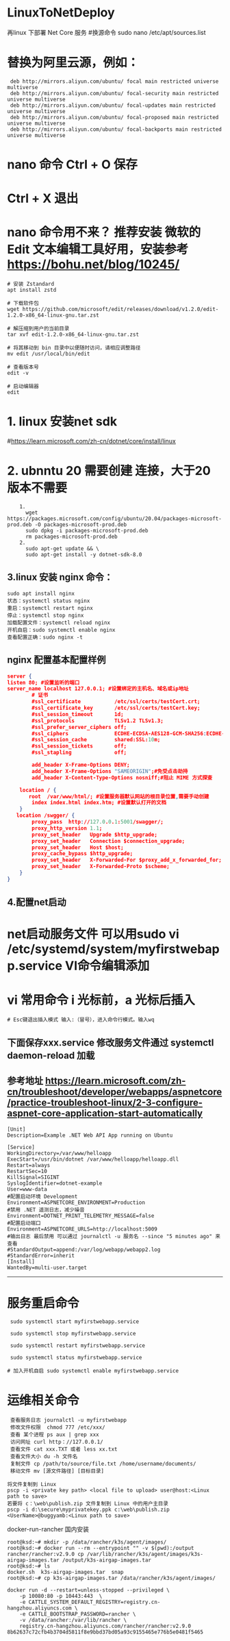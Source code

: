 # LinuxToNetDeploy
再linux 下部署 Net Core 服务
#换源命令 sudo nano /etc/apt/sources.list
# 替换为阿里云源，例如：
```text
 deb http://mirrors.aliyun.com/ubuntu/ focal main restricted universe multiverse
 deb http://mirrors.aliyun.com/ubuntu/ focal-security main restricted universe multiverse
 deb http://mirrors.aliyun.com/ubuntu/ focal-updates main restricted universe multiverse
 deb http://mirrors.aliyun.com/ubuntu/ focal-proposed main restricted universe multiverse
 deb http://mirrors.aliyun.com/ubuntu/ focal-backports main restricted universe multiverse
```
# nano 命令 Ctrl + O 保存
#          Ctrl + X 退出
# nano 命令用不来？ 推荐安装 微软的Edit 文本编辑工具好用，安装参考 https://bohu.net/blog/10245/
```text
# 安装 Zstandard 
apt install zstd

# 下载软件包
wget https://github.com/microsoft/edit/releases/download/v1.2.0/edit-1.2.0-x86_64-linux-gnu.tar.zst

# 解压缩到用户的当前目录
tar xvf edit-1.2.0-x86_64-linux-gnu.tar.zst

# 将其移动到 bin 目录中以便随时访问，请相应调整路径
mv edit /usr/local/bin/edit

# 查看版本号
edit -v

# 启动编辑器
edit
```

# 1. linux 安装net sdk 
  #https://learn.microsoft.com/zh-cn/dotnet/core/install/linux
# 2. ubnntu 20 需要创建 连接，大于20 版本不需要
```text
    1.
      wget https://packages.microsoft.com/config/ubuntu/20.04/packages-microsoft-prod.deb -O packages-microsoft-prod.deb
      sudo dpkg -i packages-microsoft-prod.deb
      rm packages-microsoft-prod.deb
    2.
      sudo apt-get update && \
      sudo apt-get install -y dotnet-sdk-8.0
```
## 3.linux 安装 nginx 命令：
```text
sudo apt install nginx
状态：systemctl status nginx 
重启：systemctl restart nginx
停止：systemctl stop nginx
加载配置文件：systemctl reload nginx
开机自启：sudo systemctl enable nginx
查看配置正确：sudo nginx -t
```
## nginx 配置基本配置样例
```json
server {
listen 80; #设置监听的端口
server_name localhost 127.0.0.1; #设置绑定的主机名、域名或ip地址
        # 证书
        #ssl_certificate           /etc/ssl/certs/testCert.crt;
        #ssl_certificate_key       /etc/ssl/certs/testCert.key;
        #ssl_session_timeout       1d;
        #ssl_protocols             TLSv1.2 TLSv1.3;
        #ssl_prefer_server_ciphers off;
        #ssl_ciphers               ECDHE-ECDSA-AES128-GCM-SHA256:ECDHE-RSA-AES128-GCM-SHA256:ECDHE-ECDSA-AES256-GCM-SHA384:ECDHE-RSA-AES256-GCM-SHA384:ECDHE-ECDSA-CHACHA20-POLY1305:ECDHE-RSA-CHACHA20-POLY1305:DHE-RSA-AES128-GCM-SHA256:DHE-RSA-AES256-GCM-SHA384;
        #ssl_session_cache         shared:SSL:10m;
        #ssl_session_tickets       off;
        #ssl_stapling              off;

        add_header X-Frame-Options DENY;
        add_header X-Frame-Options "SAMEORIGIN";#免受点击劫持
        add_header X-Content-Type-Options nosniff;#阻止 MIME 方式探查

    location / {
       root  /var/www/html/; #设置服务器默认网站的根目录位置,需要手动创建
        index index.html index.htm; #设置默认打开的文档
    } 
   location /swgger/ {
        proxy_pass  http://127.0.0.1:5001/swagger/;
        proxy_http_version 1.1;
        proxy_set_header   Upgrade $http_upgrade;
        proxy_set_header   Connection $connection_upgrade;
        proxy_set_header   Host $host;
        proxy_cache_bypass $http_upgrade;
        proxy_set_header   X-Forwarded-For $proxy_add_x_forwarded_for;
        proxy_set_header   X-Forwarded-Proto $scheme;
    }
}
```
## 4.配置net启动
# net启动服务文件 可以用sudo vi /etc/systemd/system/myfirstwebapp.service  VI命令编辑添加
# vi 常用命令 i 光标前，a 光标后插入
    # Esc键退出插入模式 输入:（冒号），进入命令行模式。输入wq

## 下面保存xxx.service 修改服务文件通过 systemctl daemon-reload 加载
参考地址
https://learn.microsoft.com/zh-cn/troubleshoot/developer/webapps/aspnetcore/practice-troubleshoot-linux/2-3-configure-aspnet-core-application-start-automatically
---------------
```text
[Unit]
Description=Example .NET Web API App running on Ubuntu

[Service]
WorkingDirectory=/var/www/helloapp
ExecStart=/usr/bin/dotnet /var/www/helloapp/helloapp.dll
Restart=always
RestartSec=10
KillSignal=SIGINT
SyslogIdentifier=dotnet-example
User=www-data
#配置启动环境 Development
Environment=ASPNETCORE_ENVIRONMENT=Production
#禁用 .NET 遥测日志，减少噪音
Environment=DOTNET_PRINT_TELEMETRY_MESSAGE=false
#配置启动端口
Environment=ASPNETCORE_URLS=http://localhost:5009
#输出日志 最后禁用 可以通过 journalctl -u 服务名 --since "5 minutes ago" 来查看
#StandardOutput=append:/var/log/webapp/webapp2.log
#StandardError=inherit
[Install]
WantedBy=multi-user.target
```
---------------
# 服务重启命令
```text
 sudo systemctl start myfirstwebapp.service 

 sudo systemctl stop myfirstwebapp.service 

 sudo systemctl restart myfirstwebapp.service 

 sudo systemctl status myfirstwebapp.service

# 加入开机自启 sudo systemctl enable myfirstwebapp.service
```

# 运维相关命令 
```text
 查看服务日志 journalctl -u myfirstwebapp
 修改文件权限  chmod 777 /etc/xxx/
 查看 某个进程 ps aux | grep xxx
 访问网址 curl http：//127.0.0.1/
 查看文件 cat xxx.TXT 或者 less xx.txt
 查看文件大小 du -h 文件名
 复制文件 cp /path/to/source/file.txt /home/username/documents/
 移动文件 mv [源文件路径] [目标目录]

将文件复制到 Linux
pscp -i <private key path> <local file to upload> user@host:<Linux path to save>
若要将 c：\web\publish.zip 文件复制到 Linux 中的用户主目录
pscp -i d:\secure\myprivatekey.ppk c:\web\publish.zip <UserName>@buggyamb:<Linux path to save>
```
docker-run-rancher
国内安装

```text
root@ksd:~# mkdir -p /data/rancher/k3s/agent/images/
root@ksd:~# docker run --rm --entrypoint "" -v $(pwd):/output rancher/rancher:v2.9.0 cp /var/lib/rancher/k3s/agent/images/k3s-airgap-images.tar /output/k3s-airgap-images.tar
root@ksd:~# ls
docker.sh  k3s-airgap-images.tar  snap
root@ksd:~# cp k3s-airgap-images.tar /data/rancher/k3s/agent/images/

docker run -d --restart=unless-stopped --privileged \
    -p 10080:80 -p 10443:443  \
    -e CATTLE_SYSTEM_DEFAULT_REGISTRY=registry.cn-hangzhou.aliyuncs.com \
    -e CATTLE_BOOTSTRAP_PASSWORD=rancher \
    -v /data/rancher:/var/lib/rancher \
    registry.cn-hangzhou.aliyuncs.com/rancher/rancher:v2.9.0
8b62637c72cfb4b3704d5811f8e9bbd37bd05a93c9155465e776b5e0481f5465
```
